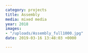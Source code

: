 ```yaml
---
category: projects
title: Assembly
media: mixed media
year: 2018
images:
- "/uploads/Assembly_full1000.jpg"
date: 2019-03-16 13:48:03 +0000

---
```

